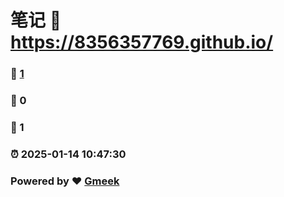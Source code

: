 # 笔记 :link: https://8356357769.github.io/ 
### :page_facing_up: [1](https://8356357769.github.io//tag.html) 
### :speech_balloon: 0 
### :hibiscus: 1 
### :alarm_clock: 2025-01-14 10:47:30 
### Powered by :heart: [Gmeek](https://github.com/Meekdai/Gmeek)
